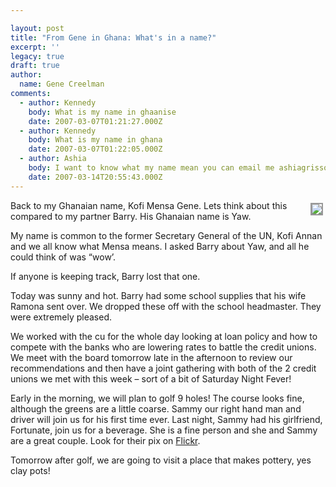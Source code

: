```yaml
---

layout: post
title: "From Gene in Ghana: What's in a name?"
excerpt: ''
legacy: true
draft: true
author:
  name: Gene Creelman
comments:
  - author: Kennedy
    body: What is my name in ghaanise
    date: 2007-03-07T01:21:27.000Z
  - author: Kennedy
    body: What is my name in ghana
    date: 2007-03-07T01:22:05.000Z
  - author: Ashia
    body: I want to know what my name mean you can email me ashiagrissom@yahoo.com
    date: 2007-03-14T20:55:43.000Z
---
```


<p><a href="http://www.flickr.com/photos/21725989@N00/"><img src="http://farm1.static.flickr.com/163/384924620_273c497622_m.jpg" style="float:right; border: 2px solid #999999; margin: 4px;" /></a>Back to my Ghanaian name, Kofi Mensa Gene. Lets think about this compared to my partner Barry. His Ghanaian name is Yaw.</p>
<p>My name is common to the former Secretary General of the UN, Kofi Annan and we all know what Mensa means. I asked Barry about Yaw, and all he could think of was “wow’.</p>
<p>If anyone is keeping track, Barry lost that one.</p>
<p>Today was sunny and hot. Barry had some school supplies that his wife Ramona sent over. We dropped these off with the school headmaster. They were extremely pleased.</p>
<p>We worked with the cu for the whole day looking at loan policy and how to compete with the banks who are lowering rates to battle the credit unions.  We meet with the board tomorrow late in the afternoon to review our recommendations and then have a joint gathering with both of the 2 credit unions we met with this week – sort of a bit of Saturday Night Fever!</p>
<p>Early in the morning, we will plan to golf 9 holes! The course looks fine, although the greens are a little coarse. Sammy our right hand man and driver will join us for his first time ever. Last night, Sammy had his girlfriend, Fortunate, join us for a beverage. She is a fine person and she and Sammy are a great couple. Look for their pix on <a href="http://www.flickr.com/photos/21725989@N00/">Flickr</a>.</p>
<p>Tomorrow after golf, we are going to visit a place that makes pottery, yes clay pots!</p>
